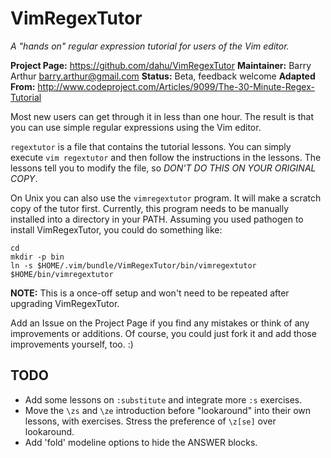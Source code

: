 VimRegexTutor
=============

_A "hands on" regular expression tutorial for users of the Vim editor._

**Project Page:** https://github.com/dahu/VimRegexTutor
**Maintainer:**   Barry Arthur <barry.arthur@gmail.com>
**Status:**       Beta, feedback welcome
**Adapted From:** http://www.codeproject.com/Articles/9099/The-30-Minute-Regex-Tutorial

Most new users can get through it in less than one hour. The result is that you
can use simple regular expressions using the Vim editor.

`regextutor` is a file that contains the tutorial lessons. You can simply
execute `vim regextutor` and then follow the instructions in the lessons.  The
lessons tell you to modify the file, so *DON'T DO THIS ON YOUR ORIGINAL COPY*.

On Unix you can also use the `vimregextutor` program.  It will make a scratch
copy of the tutor first. Currently, this program needs to be manually installed
into a directory in your PATH. Assuming you used pathogen to install
VimRegexTutor, you could do something like:

    cd
    mkdir -p bin
    ln -s $HOME/.vim/bundle/VimRegexTutor/bin/vimregextutor $HOME/bin/vimregextutor

**NOTE:** This is a once-off setup and won't need to be repeated after
upgrading VimRegexTutor.

Add an Issue on the Project Page if you find any mistakes or think of any
improvements or additions. Of course, you could just fork it and add those
improvements yourself, too. :)

TODO
----

* Add some lessons on `:substitute` and integrate more `:s` exercises.
* Move the `\zs` and `\ze` introduction before "lookaround" into their own
  lessons, with exercises. Stress the preference of `\z[se]` over lookaround.
* Add 'fold' modeline options to hide the ANSWER blocks.
